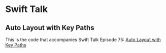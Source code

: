 # Swift Talk
## Auto Layout with Key Paths

This is the code that accompanies Swift Talk Episode 75: [Auto Layout with Key Paths](https://talk.objc.io/episodes/S01E75-auto-layout-with-key-paths)

